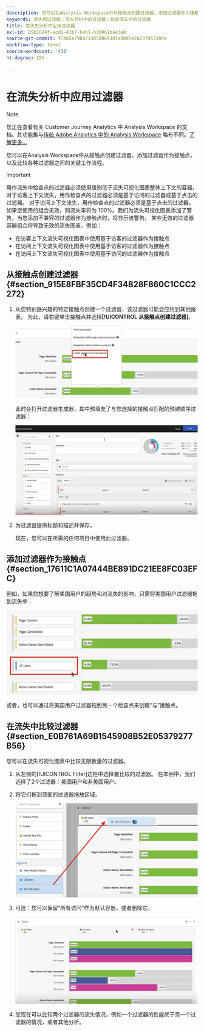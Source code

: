 ```yaml
---
description: 您可以在Analysis Workspace中从接触点创建过滤器、添加过滤器作为接触点，以及比较各种过滤器之间的关键工作流程。
keywords: 流失和过滤器；流失分析中的过滤器；比较流失中的过滤器
title: 在流失分析中应用过滤器
exl-id: 85b1024f-acd2-43b7-b4b1-b10961ba43e8
source-git-commit: f74b5e79b6713050869301adb95e2a73705330da
workflow-type: tm+mt
source-wordcount: '438'
ht-degree: 15%

---
```


# 在流失分析中应用过滤器

>[!NOTE]
>
>您正在查看有关 Customer Journey Analytics 中 Analysis Workspace 的文档。其功能集与[传统 Adobe Analytics 中的 Analysis Workspace](https://experienceleague.adobe.com/docs/analytics/analyze/analysis-workspace/home.html?lang=zh-Hans) 略有不同。[了解更多...](/help/getting-started/cja-aa.md)

您可以在Analysis Workspace中从接触点创建过滤器、添加过滤器作为接触点，以及比较各种过滤器之间的关键工作流程。

>[!IMPORTANT]
>
>用作流失中检查点的过滤器必须使用级别低于流失可视化图表整体上下文的容器。 对于访客上下文流失，用作检查点的过滤器必须是基于访问的过滤器或基于点击的过滤器。 对于访问上下文流失，用作检查点的过滤器必须是基于点击的过滤器。 如果您使用的组合无效，则流失率将为 100%。我们为流失可视化图表添加了警告，当您添加不兼容的过滤器作为接触点时，将显示该警告。 某些无效的过滤器容器组合将导致无效的流失图表，例如：

* 在访客上下文流失可视化图表中使用基于访客的过滤器作为接触点
* 在访问上下文流失可视化图表中使用基于访客的过滤器作为接触点
* 在访问上下文流失可视化图表中使用基于访问的过滤器作为接触点

## 从接触点创建过滤器 {#section_915E8FBF35CD4F34828F860C1CCC2272}

1. 从您特别感兴趣的特定接触点创建一个过滤器，该过滤器可能会应用到其他报表。 为此，请右键单击接触点并选择&#x200B;**[!UICONTROL 从接触点创建过滤器]**。

   ![](assets/segment-from-touchpoint.png)

   此时会打开过滤器生成器，其中预填充了与您选择的接触点匹配的预建顺序过滤器：

   ![](assets/segment-builder.png)

1. 为过滤器提供标题和描述并保存。

   现在，您可以在所需的任何项目中使用此过滤器。

## 添加过滤器作为接触点 {#section_17611C1A07444BE891DC21EE8FC03EFC}

例如，如果您想要了解美国用户的趋势和对流失的影响，只需将美国用户过滤器拖到流失中：

![](assets/segment-touchpoint.png)

或者，也可以通过将美国用户过滤器拖到另一个检查点来创建“与”接触点。

## 在流失中比较过滤器 {#section_E0B761A69B1545908B52E05379277B56}

您可以在流失可视化图表中比较无限数量的过滤器。

1. 从左侧的[!UICONTROL Filter]边栏中选择要比较的过滤器。 在本例中，我们选择了2个过滤器：美国用户和非美国用户。
1. 将它们拖到顶部的过滤器拖放区域。

   ![](assets/segment-drop.png)

1. 可选：您可以保留“所有访问”作为默认容器，或者删除它。

   ![](assets/seg-compare.png)

1. 您现在可以比较两个过滤器的流失情况，例如一个过滤器的性能优于另一个过滤器的情况，或者其他分析。
